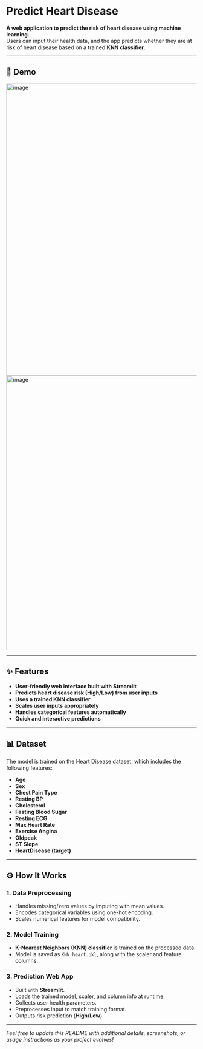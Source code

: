 # Predict Heart Disease

**A web application to predict the risk of heart disease using machine learning.**  
Users can input their health data, and the app predicts whether they are at risk of heart disease based on a trained **KNN classifier**.

---

## 🚀 Demo

<img width="991" height="770" alt="image" src="https://github.com/user-attachments/assets/4b2e6be3-a74d-4b2b-bf2c-6307a4917ef8" />
<img width="949" height="723" alt="image" src="https://github.com/user-attachments/assets/9a40be5d-8f94-44a0-9730-6f1a64fb8506" />


---

## ✨ Features

- **User-friendly web interface built with Streamlit**
- **Predicts heart disease risk (High/Low) from user inputs**
- **Uses a trained KNN classifier**
- **Scales user inputs appropriately**
- **Handles categorical features automatically**
- **Quick and interactive predictions**

---

## 📊 Dataset

The model is trained on the Heart Disease dataset, which includes the following features:

- **Age**
- **Sex**
- **Chest Pain Type**
- **Resting BP**
- **Cholesterol**
- **Fasting Blood Sugar**
- **Resting ECG**
- **Max Heart Rate**
- **Exercise Angina**
- **Oldpeak**
- **ST Slope**
- **HeartDisease (target)**

---

## ⚙️ How It Works

### 1. Data Preprocessing

- Handles missing/zero values by imputing with mean values.
- Encodes categorical variables using one-hot encoding.
- Scales numerical features for model compatibility.

### 2. Model Training

- **K-Nearest Neighbors (KNN) classifier** is trained on the processed data.
- Model is saved as `KNN_heart.pkl`, along with the scaler and feature columns.

### 3. Prediction Web App

- Built with **Streamlit**.
- Loads the trained model, scaler, and column info at runtime.
- Collects user health parameters.
- Preprocesses input to match training format.
- Outputs risk prediction (**High/Low**).

---

*Feel free to update this README with additional details, screenshots, or usage instructions as your project evolves!*
